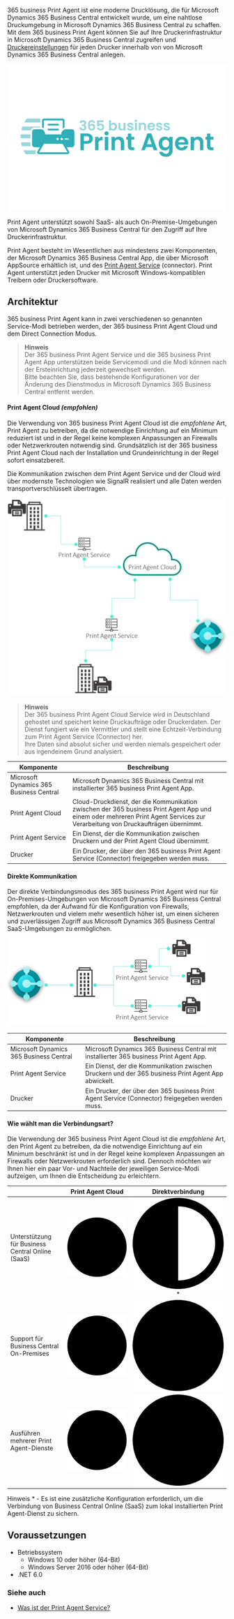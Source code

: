 365 business Print Agent ist eine moderne Drucklösung, die für Microsoft Dynamics 365 Business Central entwickelt wurde, um eine nahtlose Druckumgebung in Microsoft Dynamics 365 Business Central zu schaffen. Mit dem 365 business Print Agent können Sie auf Ihre Druckerinfrastruktur in Microsoft Dynamics 365 Business Central zugreifen und [Druckereinstellungen](../printer-configuration/) für jeden Drucker innerhalb von von Microsoft Dynamics 365 Business Central anlegen.

![365 business Print Agent](/assets/images/365-business-print-agent/print-agent-logo.png)  

Print Agent unterstützt sowohl SaaS- als auch On-Premise-Umgebungen von Microsoft Dynamics 365 Business Central für den Zugriff auf Ihre Druckerinfrastruktur.

Print Agent besteht im Wesentlichen aus mindestens zwei Komponenten, der Microsoft Dynamics 365 Business Central App, die über Microsoft AppSource erhältlich ist, und des [Print Agent Service](../print-agent-client-whatis/) (connector). Print Agent unterstützt jeden Drucker mit Microsoft Windows-kompatiblen Treibern oder Druckersoftware.

## Architektur

365 business Print Agent kann in zwei verschiedenen so genannten Service-Modi betrieben werden, der 365 business Print Agent Cloud und dem Direct Connection Modus.

> **Hinweis**<br>Der 365 business Print Agent Service und die 365 business Print Agent App unterstützen beide Servicemodi und die Modi können nach der Ersteinrichtung jederzeit gewechselt werden.<br>Bitte beachten Sie, dass bestehende Konfigurationen vor der Änderung des Dienstmodus in Microsoft Dynamics 365 Business Central entfernt werden.

#### Print Agent Cloud _(empfohlen)_

Die Verwendung von 365 business Print Agent Cloud ist die _empfohlene_ Art, Print Agent zu betreiben, da die notwendige Einrichtung auf ein Minimum reduziert ist und in der Regel keine komplexen Anpassungen an Firewalls oder Netzwerkrouten notwendig sind. Grundsätzlich ist der 365 business Print Agent Cloud nach der Installation und Grundeinrichtung in der Regel sofort einsatzbereit.

Die Kommunikation zwischen dem Print Agent Service und der Cloud wird über modernste Technologien wie SignalR realisiert und alle Daten werden transportverschlüsselt übertragen.

![365 business Print Agent - Cloud Architektur](/assets/images/365-business-print-agent/595f77629b38af2a850494a4d1c0e75ab37d0bde234e206a427cfe5dc37d3180.png)

> **Hinweis**<br>Der 365 business Print Agent Cloud Service wird in Deutschland gehostet und speichert keine Druckaufträge oder Druckerdaten. Der Dienst fungiert wie ein Vermittler und stellt eine Echtzeit-Verbindung zum Print Agent Service (Connector) her.<br>Ihre Daten sind absolut sicher und werden niemals gespeichert oder aus irgendeinem Grund analysiert.

| Komponente | Beschreibung |
| --- | --- |
| Microsoft Dynamics 365 Business Central | Microsoft Dynamics 365 Business Central mit installierter 365 business Print Agent App. |
| Print Agent Cloud | Cloud-Druckdienst, der die Kommunikation zwischen der 365 business Print Agent App und einem oder mehreren Print Agent Services zur Verarbeitung von Druckaufträgen übernimmt. | 
| Print Agent Service | Ein Dienst, der die Kommunikation zwischen Druckern und der Print Agent Cloud übernimmt. |
| Drucker | Ein Drucker, der über den 365 business Print Agent Service (Connector) freigegeben werden muss. |

#### Direkte Kommunikation

Der direkte Verbindungsmodus des 365 business Print Agent wird nur für On-Premises-Umgebungen von Microsoft Dynamics 365 Business Central empfohlen, da der Aufwand für die Konfiguration von Firewalls, Netzwerkrouten und vielem mehr wesentlich höher ist, um einen sicheren und zuverlässigen Zugriff aus Microsoft Dynamics 365 Business Central SaaS-Umgebungen zu ermöglichen.

![365 business Print Agent - Direct Connection Architektur](/assets/images/365-business-print-agent/cb88a62c787b05b43c69deba7535032968e75f8e42579e64d6c621cc7e994405.png)  

| Komponente | Beschreibung |
| --- | --- |
| Microsoft Dynamics 365 Business Central | Microsoft Dynamics 365 Business Central mit installierter 365 business Print Agent App. |
| Print Agent Service | Ein Dienst, der die Kommunikation zwischen Druckern und der 365 business Print Agent App abwickelt. |
| Drucker | Ein Drucker, der über den 365 business Print Agent Service (Connector) freigegeben werden muss. |

#### Wie wählt man die Verbindungsart?

Die Verwendung der 365 business Print Agent Cloud ist die _empfohlene_ Art, den Print Agent zu betreiben, da die notwendige Einrichtung auf ein Minimum beschränkt ist und in der Regel keine komplexen Anpassungen an Firewalls oder Netzwerkrouten erforderlich sind.
Dennoch möchten wir Ihnen hier ein paar Vor- und Nachteile der jeweiligen Service-Modi aufzeigen, um Ihnen die Entscheidung zu erleichtern.

| | Print Agent Cloud | Direktverbindung |
| --- | :---: | :---: |
| Unterstützung für Business Central Online (SaaS)| <img src="/assets/fontawesome/circle-full.svg" class="fa-icon"> | <img src="/assets/fontawesome/circle-half.svg" class="fa-icon">* |
| Support für Business Central On-Premises | <img src="/assets/fontawesome/circle-full.svg" class="fa-icon"> | <img src="/assets/fontawesome/circle-full.svg" class="fa-icon"> |
| Ausführen mehrerer Print Agent-Dienste | <img src="/assets/fontawesome/circle-full.svg" class="fa-icon"> | <img src="/assets/fontawesome/circle-full.svg" class="fa-icon"> |


Hinweis * - Es ist eine zusätzliche Konfiguration erforderlich, um die Verbindung von Business Central Online (SaaS) zum lokal installierten Print Agent-Dienst zu sichern.


## Voraussetzungen

 - Betriebssystem
   - Windows 10 oder höher (64-Bit)
   - Windows Server 2016 oder höher (64-Bit)
 - .NET 6.0

### Siehe auch

 - [Was ist der Print Agent Service?](../print-agent-client-whatis/)
